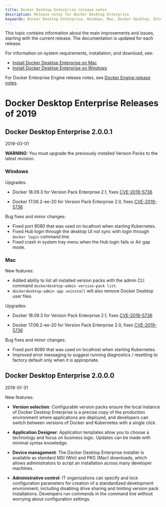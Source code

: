 ```yaml
---
title: Docker Desktop Enterprise release notes
description: Release notes for Docker Desktop Enterprise
keywords: Docker Desktop Enterprise, Windows, Mac, Docker Desktop, Enterprise,
---
```


This topic contains information about the main improvements and issues, starting with the
current release. The documentation is updated for each release.

For information on system requirements, installation, and download, see:

- [Install Docker Desktop Enterprise on Mac](/ee/desktop/install/mac)
- [Install Docker Desktop Enterprise on Windows](/ee/desktop/install/windows)

For Docker Enterprise Engine release notes, see [Docker Engine release notes](/engine/release-notes).

# Docker Desktop Enterprise Releases of 2019

## Docker Desktop Enterprise 2.0.0.1

2019-03-01

**WARNING:** You must upgrade the previously installed Version Packs to the latest revision.

### Windows

Upgrades:

- Docker 18.09.3 for Version Pack Enterprise 2.1, fixes [CVE-2019-5736](https://cve.mitre.org/cgi-bin/cvename.cgi?name=CVE-2019-5736)

- Docker 17.06.2-ee-20 for Version Pack Enterprise 2.0, fixes [CVE-2019-5736](https://cve.mitre.org/cgi-bin/cvename.cgi?name=CVE-2019-5736)

Bug fixes and minor changes:

- Fixed port 8080 that was used on localhost when starting Kubernetes.
- Fixed Hub login through the desktop UI not sync with login through `docker login` command line.
- Fixed crash in system tray menu when the Hub login fails or Air gap mode.

### Mac

New features:

- Added ability to list all installed version packs with the admin CLI command `dockerdesktop-admin version-pack list`.
- `dockerdesktop-admin app uninstall` will also remove Docker Desktop user files.

 Upgrades:

- Docker 18.09.3 for Version Pack Enterprise 2.1, fixes [CVE-2019-5736](https://cve.mitre.org/cgi-bin/cvename.cgi?name=CVE-2019-5736)

- Docker 17.06.2-ee-20 for Version Pack Enterprise 2.0, fixes [CVE-2019-5736](https://cve.mitre.org/cgi-bin/cvename.cgi?name=CVE-2019-5736)

Bug fixes and minor changes:

- Fixed port 8080 that was used on localhost when starting Kubernetes.
- Improved error messaging to suggest running diagnostics / resetting to factory default only when it is appropriate.

## Docker Desktop Enterprise 2.0.0.0

2019-01-31

New features:

  - **Version selection**: Configurable version packs ensure the local
    instance of Docker Desktop Enterprise is a precise copy of the
    production environment where applications are deployed, and
    developers can switch between versions of Docker and
    Kubernetes with a single click.

  - **Application Designer**: Application templates allow you to choose a
    technology and focus on business logic. Updates can be made with
    minimal syntax knowledge.

  - **Device management**: The Docker Desktop Enterprise installer is available as standard MSI (Win) and PKG (Mac) downloads, which allows administrators to script an installation across many developer machines.

  - **Administrative control**: IT organizations can specify and lock configuration parameters for creation of a standardized development environment, including disabling drive sharing and limiting version pack installations. Developers run commands in the command line without worrying about configuration settings.
